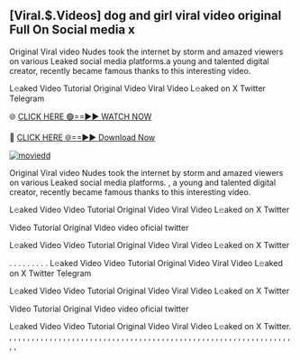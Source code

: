 ## [Viral.$.Videos] dog and girl viral video original Full On Social media x 

Original Viral video Nudes took the internet by storm and amazed viewers on various Leaked social media platforms.a young and talented digital creator, recently became famous thanks to this interesting video.

L𝚎aked Video Tutorial Original Video Viral Video L𝚎aked on X Twitter Telegram

🌐 [CLICK HERE 🟢==►► WATCH NOW](https://cutt.ly/2rwGZiyO)

🔴 [CLICK HERE 🌐==►► Download Now](https://cutt.ly/2rwGZiyO)

[![moviedd](https://github.com/ultralytics/ultralytics/assets/168311417/8bb4e918-6b64-4455-a5ea-4b2e046cdd6e)](https://cutt.ly/2rwGZiyO)


 Original Viral video Nudes took the internet by storm and amazed viewers on various Leaked social media platforms. , a young and talented digital creator, recently became famous thanks to this interesting video.

L𝚎aked Video Video Tutorial Original Video Viral Video L𝚎aked on X Twitter

Video Tutorial Original Video video oficial twitter

L𝚎aked Video Video Tutorial Original Video Viral Video L𝚎aked on X Twitter

. . . . . . . . . L𝚎aked Video  Video Tutorial Original Video Viral Video L𝚎aked on X Twitter Telegram

L𝚎aked Video Video Tutorial Original Video Viral Video L𝚎aked on X Twitter

Video Tutorial Original Video video oficial twitter

L𝚎aked Video Video Tutorial Original Video Viral Video L𝚎aked on X Twitter. , , , , , , , , , , , , , , , , , , , , , , , , , , , , , , , , , , , , , , , , , , , , , , , , , , , , , , , , , , , , , , , , ,
